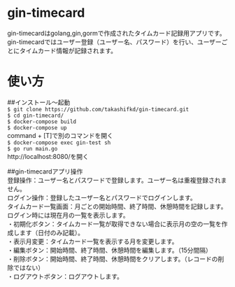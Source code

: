 # gin-timecard

gin-timecardはgolang,gin,gormで作成されたタイムカード記録用アプリです。<br>
gin-timecardではユーザー登録（ユーザー名、パスワード）を行い、ユーザーごとにタイムカード情報が記録されます。<br>

# 使い方

##インストール〜起動<br>
`$ git clone https://github.com/takashifkd/gin-timecard.git`<br>
`$ cd gin-timecard/`<br>
`$ docker-compose build`<br>
`$ docker-compose up`<br>
command + [T]で別のコマンドを開く<br>
`$ docker-compose exec gin-test sh`<br>
`$ go run main.go`<br>
http://localhost:8080/を開く<br>

##gin-timecardアプリ操作<br>
登録操作：ユーザー名とパスワードで登録します。ユーザー名は重複登録されません。<br>
ログイン操作：登録したユーザー名とパスワードでログインします。<br>
タイムカード一覧画面：月ごとの開始時間、終了時間、休憩時間を記録します。ログイン時には現在月の一覧を表示します。<br>
  ・初期化ボタン：タイムカード一覧が取得できない場合に表示月の空の一覧を作成します（日付のみ記載）。<br>
  ・表示月変更：タイムカード一覧を表示する月を変更します。<br>
  ・編集ボタン：開始時間、終了時間、休憩時間を編集します。（15分間隔）<br>
  ・削除ボタン：開始時間、終了時間、休憩時間をクリアします。（レコードの削除ではない）<br>
  ・ログアウトボタン：ログアウトします。<br>
